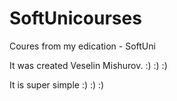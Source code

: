 # SoftUnicourses
Coures from my edication - SoftUni 


It was created Veselin Mishurov.
:) :) :)

It is super simple :) :) :)

